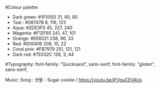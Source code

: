 #Colour palette:

- Dark green: #1F5050
  31, 80, 80
- Teal : #08747B
  8, 116, 123
- Aqua: #2DE3F0
  45, 227, 240
- Magenta: #F12F65
  241, 47, 101
- Orange: #EE6021
  238, 96, 33
- Red: #D00A16
  208, 10, 22
- Coral pink: #FB7979
  251, 121, 121
- Dark red: #7E032C
  126, 3, 44

#Typography:
font-family: "Quicksand", sans-serif;
font-family: "gluten", sans-serif;

Music:
Song : 샛별 - Sugar cookie / https://youtu.be/jFVguCEVAUs
